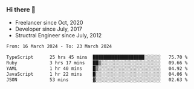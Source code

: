 ### Hi there 👋

- Freelancer since Oct, 2020
- Developer since July, 2017
- Structral Engineer since July, 2012

<!--START_SECTION:waka-->

```txt
From: 16 March 2024 - To: 23 March 2024

TypeScript      25 hrs 45 mins  ███████████████████░░░░░░   75.70 %
Ruby            3 hrs 17 mins   ██▒░░░░░░░░░░░░░░░░░░░░░░   09.66 %
YAML            1 hr 40 mins    █▒░░░░░░░░░░░░░░░░░░░░░░░   04.92 %
JavaScript      1 hr 22 mins    █░░░░░░░░░░░░░░░░░░░░░░░░   04.06 %
JSON            53 mins         ▓░░░░░░░░░░░░░░░░░░░░░░░░   02.63 %
```

<!--END_SECTION:waka-->

